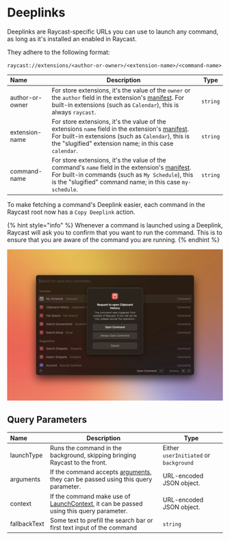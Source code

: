 # Deeplinks

Deeplinks are Raycast-specific URLs you can use to launch any command, as long as it's installed an enabled in Raycast.

They adhere to the following format:

```
raycast://extensions/<author-or-owner>/<extension-name>/<command-name>
```

| Name            | Description                                                                                                                                                                                                                        | Type     |
| :-------------- | ---------------------------------------------------------------------------------------------------------------------------------------------------------------------------------------------------------------------------------- | -------- |
| author-or-owner | For store extensions, it's the value of the `owner` or the `author` field in the extension's [manifest](../manifest.md). For built-in extensions (such as `Calendar`), this is always `raycast`.                                   | `string` |
| extension-name  | For store extensions, it's the value of the extensions `name` field in the extension's [manifest](../manifest.md). For built-in extensions (such as `Calendar`), this is the "slugified" extension name; in this case `calendar`.  | `string` |
| command-name    | For store extensions, it's the value of the command's `name` field in the extension's [manifest](../manifest.md). For built-in commands (such as `My Schedule`), this is the "slugified" command name; in this case `my-schedule`. | `string` |

To make fetching a command's Deeplink easier, each command in the Raycast root now has a `Copy Deeplink` action.

{% hint style="info" %}
Whenever a command is launched using a Deeplink, Raycast will ask you to confirm that you want to run the command. This is to ensure that you are aware of the command you are running.
{% endhint %}

![](../../.gitbook/assets/deeplink-confirmation.webp)

## Query Parameters

| Name         | Description                                                                                                                            | Type                                   |
| :----------- | -------------------------------------------------------------------------------------------------------------------------------------- | -------------------------------------- |
| launchType   | Runs the command in the background, skipping bringing Raycast to the front.                                                            | Either `userInitiated` or `background` |
| arguments    | If the command accepts [arguments](./arguments.md), they can be passed using this query parameter.                                     | URL-encoded JSON object.               |
| context      | If the command make use of [LaunchContext](../../api-reference/command.md#launchcontext), it can be passed using this query parameter. | URL-encoded JSON object.               |
| fallbackText | Some text to prefill the search bar or first text input of the command                                                                 | `string`                               |
